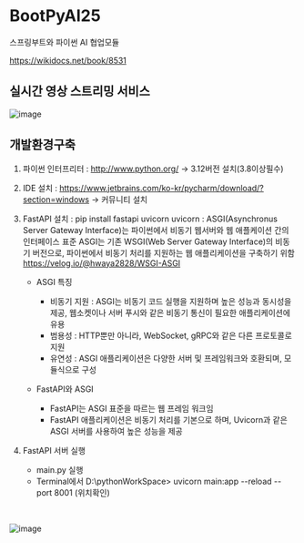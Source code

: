 # BootPyAI25
스프링부트와 파이썬 AI 협업모듈

https://wikidocs.net/book/8531

## 실시간 영상 스트리밍 서비스

![image](https://github.com/user-attachments/assets/e2af1126-6d31-458e-9612-b6c9c94f8d6d)


## 개발환경구축

1. 파이썬 인터프리터 : http://www.python.org/ -> 3.12버전 설치(3.8이상필수)

2. IDE 설치 : https://www.jetbrains.com/ko-kr/pycharm/download/?section=windows -> 커뮤니티 설치

3. FastAPI 설치 : pip install fastapi uvicorn uvicorn : ASGI(Asynchronus Server Gateway Interface)는 파이썬에서 비동기 웹서버와 웹 애플케이션 간의 인터페이스 표준 ASGI는 기존 WSGI(Web Server Gateway Interface)의 비동기 버전으로, 파이썬에서 비동기 처리를 지원하는 웹 애플리케이션을 구축하기 위함 https://velog.io/@hwaya2828/WSGI-ASGI

   - ASGI 특징

      - 비동기 지원 : ASGI는 비동기 코드 실행을 지원하며 높은 성능과 동시성을 제공, 웹소켓이나 서버 푸시와 같은 비동기 통신이 필요한 애플리케이션에 유용 <br>
      - 범용성 : HTTP뿐만 아니라, WebSocket, gRPC와 같은 다른 프로토콜로 지원 <br>
      - 유연성 : ASGI 애플리케이션은 다양한 서버 및 프레임워크와 호환되며, 모듈식으로 구성
   
   - FastAPI와 ASGI
   
      - FastAPI는 ASGI 표준을 따르는 웹 프레임 워크임 <br>
      - FastAPI 애플리케이션은 비동기 처리를 기본으로 하며, Uvicorn과 같은 ASGI 서버를 사용하여 높은 성능을 제공

4. FastAPI 서버 실행
   - main.py 실행
   - Terminal에서 D:\pythonWorkSpace> uvicorn main:app --reload --port 8001 (위치확인)
   
<br>

![image](https://github.com/user-attachments/assets/90bf0325-a676-412e-ba00-8ce6609a3e63)
